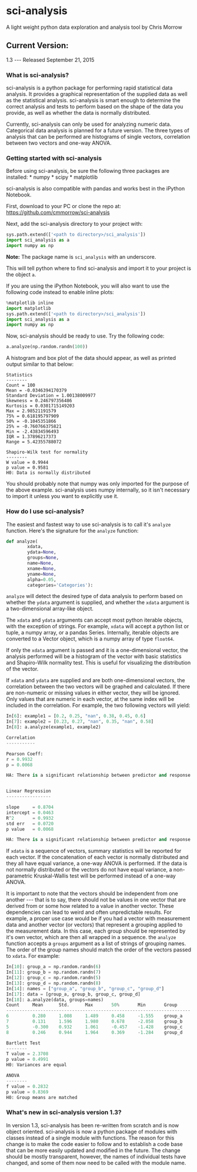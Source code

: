 # sci-analysis
A light weight python data exploration and analysis tool by Chris Morrow

## Current Version:
1.3 --- Released September 21, 2015

### What is sci-analysis?
sci-analysis is a python package for performing rapid statistical data analysis. It provides a graphical representation of the supplied data as well as the statistical analysis. sci-analysis is smart enough to determine the correct analysis and tests to perform based on the shape of the data you provide, as well as whether the data is normally distributed.

Currently, sci-analysis can only be used for analyzing numeric data. Categorical data analysis is planned for a future version. The three types of analysis that can be performed are histograms of single vectors, correlation between two vectors and one-way ANOVA.

### Getting started with sci-analysis
Before using sci-analysis, be sure the following three packages are installed:
	* numpy
	* scipy
	* matplotlib
	
sci-analysis is also compatible with pandas and works best in the iPython Notebook.

First, download to your PC or clone the repo at: 
https://github.com/cmmorrow/sci-analysis

Next, add the sci-analysis directory to your project with:

```python
sys.path.extend(['<path to directory>/sci_analysis'])
import sci_analysis as a
import numpy as np
```

**Note:** The package name is `sci_analysis` with an underscore.

This will tell python where to find sci-analysis and import it to your project is the object `a`. 

If you are using the iPython Notebook, you will also want to use the following code instead to enable inline plots:

```python
%matplotlib inline
import matplotlib
sys.path.extend(['<path to directory>/sci_analysis'])
import sci_analysis as a
import numpy as np
```

Now, sci-analysis should be ready to use. Try the following code:

```python
a.analyze(np.random.randn(100))
```

A histogram and box plot of the data should appear, as well as printed output similar to that below:

```
Statistics
--------
Count = 100
Mean = -0.0346394170379
Standard Deviation = 1.00138009977
Skewness = 0.246797356486
Kurtosis = 0.0301715149203
Max = 2.98521191579
75% = 0.618195797909
50% = -0.1045351866
25% = -0.760766375821
Min = -2.43834596493
IQR = 1.37896217373
Range = 5.42355788072

Shapiro-Wilk test for normality
--------
W value = 0.9944
p value = 0.9581
H0: Data is normally distributed
```

You should probably note that numpy was only imported for the purpose of the above example. sci-analysis uses numpy internally, so it isn't necessary to import it unless you want to explicitly use it. 

### How do I use sci-analysis?

The easiest and fastest way to use sci-analysis is to call it's `analyze` function. Here's the signature for the `analyze` function:

```python
def analyze(
        xdata,
        ydata=None,
        groups=None,
        name=None,
        xname=None,
        yname=None,
        alpha=0.05,
        categories='Categories'):
```

`analyze` will detect the desired type of data analysis to perform based on whether the `ydata` argument is supplied, and whether the `xdata` argument is a two-dimensional array-like object. 

The `xdata` and `ydata` arguments can accept most python iterable objects, with the exception of strings. For example, `xdata` will accept a python list or tuple, a numpy array, or a pandas Series. Internally, iterable objects are converted to a Vector object, which is a numpy array of type `float64`.

If only the `xdata` argument is passed and it is a one-dimensional vector, the analysis performed will be a histogram of the vector with basic statistics and Shapiro-Wilk normality test. This is useful for visualizing the distribution of the vector.

If `xdata` and `ydata` are supplied and are both one-dimensional vectors, the correlation between the two vectors will be graphed and calculated. If there are non-numeric or missing values in either vector, they will be ignored. Only values that are numeric in each vector, at the same index will be included in the correlation. For example, the two following vectors will yield:

```python
In[6]: example1 = [0.2, 0.25, "nan", 0.38, 0.45, 0.6]
In[7]: example2 = [0.23, 0.27, "nan", 0.35, "nan", 0.58]
In[8]: a.analyze(example1, example2)

Correlation
-----------

Pearson Coeff:
r = 0.9932
p = 0.0068

HA: There is a significant relationship between predictor and response


Linear Regression
-----------------

slope     = 0.8704
intercept = 0.0463
R^2       = 0.9932
std err   = 0.0720
p value   = 0.0068

HA: There is a significant relationship between predictor and response
```

If `xdata` is a sequence of vectors, summary statistics will be reported for each vector. If the concatenation of each vector is normally distributed and they all have equal variance, a one-way ANOVA is performed. If the data is not normally distributed or the vectors do not have equal variance, a non-parametric Kruskal-Wallis test will be performed instead of a one-way ANOVA.

It is important to note that the vectors should be independent from one another --- that is to say, there should not be values in one vector that are derived from or some how related to a value in another vector. These dependencies can lead to weird and often unpredictable results. For example, a proper use case would be if you had a vector with measurement data and another vector (or vectors) that represent a grouping applied to the measurement data. In this case, each group should be represented by it's own vector, which are then all wrapped in a sequence. the `analyze` function accepts a `groups` argument as a list of strings of grouping names. The order of the group names should match the order of the vectors passed to `xdata`. For example:

```python
In[10]: group_a = np.random.randn(6)
In[11]: group_b = np.random.randn(7)
In[12]: group_c = np.random.randn(5)
In[13]: group_d = np.random.randn(8)
In[14]: names = ["group_a", "group_b", "group_c", "group_d"]
In[17]: data = [group_a, group_b, group_c, group_d]
In[18]: a.analyze(data, groups=names)
Count     Mean      Std.      Max       50%       Min       Group
----------------------------------------------------------------------
6         0.280     1.008     1.489     0.458     -1.555    group_a   
7         0.131     1.596     1.980     0.678     -2.058    group_b   
5         -0.300    0.932     1.061     -0.457    -1.428    group_c   
8         0.246     0.944     1.964     0.369     -1.284    group_d   

Bartlett Test
--------
T value = 2.3708
p value = 0.4991
H0: Variances are equal

ANOVA
--------
f value = 0.2832
p value = 0.8369
H0: Group means are matched
```

### What's new in sci-analysis version 1.3?

In version 1.3, sci-analysis has been re-written from scratch and is now object oriented. sci-analysis is now a python package of modules with classes instead of a single module with functions. The reason for this change is to make the code easier to follow and to establish a code base that can be more easily updated and modified in the future. The change should be mostly transparent, however, the names of individual tests have changed, and some of them now need to be called with the module name.

